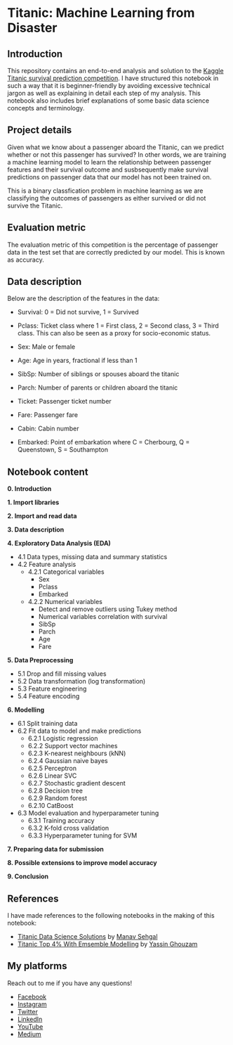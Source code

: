 # Titanic: Machine Learning from Disaster 

## Introduction
This repository contains an end-to-end analysis and solution to the [Kaggle Titanic survival prediction competition](https://www.kaggle.com/c/titanic/overview). I have structured this notebook in such a way that it is beginner-friendly by avoiding excessive technical jargon as well as explaining in detail each step of my analysis. This notebook also includes brief explanations of some basic data science concepts and terminology.

## Project details
Given what we know about a passenger aboard the Titanic, can we predict whether or not this passenger has survived? In other words, we are training a machine learning model to learn the relationship between passenger features and their survival outcome and susbsequently make survival predictions on passenger data that our model has not been trained on.

This is a binary classfication problem in machine learning as we are classifying the outcomes of passengers as either survived or did not survive the Titanic.

## Evaluation metric
The evaluation metric of this competition is the percentage of passenger data in the test set that are correctly predicted by our
model. This is known as accuracy.

## Data description

Below are the description of the features in the data:

- Survival: 0 = Did not survive, 1 = Survived

- Pclass: Ticket class where 1 = First class, 2 = Second class, 3 = Third class. This can also be seen as a proxy for socio-economic status.

- Sex: Male or female

- Age: Age in years, fractional if less than 1

- SibSp: Number of siblings or spouses aboard the titanic

- Parch: Number of parents or children aboard the titanic

- Ticket: Passenger ticket number

- Fare: Passenger fare

- Cabin: Cabin number

- Embarked: Point of embarkation where C = Cherbourg, Q = Queenstown, S = Southampton

## Notebook content

**0. Introduction**

**1. Import libraries**

**2. Import and read data**

**3. Data description**

**4. Exploratory Data Analysis (EDA)**
- 4.1 Data types, missing data and summary statistics
- 4.2 Feature analysis
    - 4.2.1 Categorical variables
        - Sex
        - Pclass
        - Embarked
    - 4.2.2 Numerical variables
        - Detect and remove outliers using Tukey method
        - Numerical variables correlation with survival
        - SibSp
        - Parch
        - Age
        - Fare           

**5. Data Preprocessing**
- 5.1 Drop and fill missing values
- 5.2 Data transformation (log transformation)
- 5.3 Feature engineering 
- 5.4 Feature encoding

**6. Modelling**
- 6.1 Split training data
- 6.2 Fit data to model and make predictions
    - 6.2.1 Logistic regression
    - 6.2.2 Support vector machines
    - 6.2.3 K-nearest neighbours (kNN)
    - 6.2.4 Gaussian naive bayes
    - 6.2.5 Perceptron
    - 6.2.6 Linear SVC
    - 6.2.7 Stochastic gradient descent
    - 6.2.8 Decision tree
    - 6.2.9 Random forest
    - 6.2.10 CatBoost
- 6.3 Model evaluation and hyperparameter tuning
    - 6.3.1 Training accuracy
    - 6.3.2 K-fold cross validation
    - 6.3.3 Hyperparameter tuning for SVM

**7. Preparing data for submission**

**8. Possible extensions to improve model accuracy**

**9. Conclusion**

## References
I have made references to the following notebooks in the making of this notebook:
- [Titanic Data Science Solutions](https://www.kaggle.com/startupsci/titanic-data-science-solutions) by [Manav Sehgal](https://www.kaggle.com/startupsci)
- [Titanic Top 4% With Emsemble Modelling](https://www.kaggle.com/yassineghouzam/titanic-top-4-with-ensemble-modeling) by [Yassin Ghouzam](https://www.kaggle.com/yassineghouzam)

## My platforms
Reach out to me if you have any questions! 
- [Facebook](https://www.facebook.com/chongjason914)
- [Instagram](https://www.instagram.com/chongjason914)
- [Twitter](https://www.twitter.com/chongjason914)
- [LinkedIn](https://www.linkedin.com/in/chongjason914)
- [YouTube](https://www.youtube.com/channel/UCQXiCnjatxiAKgWjoUlM-Xg?view_as=subscriber)
- [Medium](https://www.medium.com/@chongjason)
